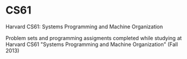 # CS61
Harvard CS61: Systems Programming and Machine Organization

Problem sets and programming assigments completed while studying at Harvard CS61 "Systems Programming and Machine Organization" (Fall 2013)
